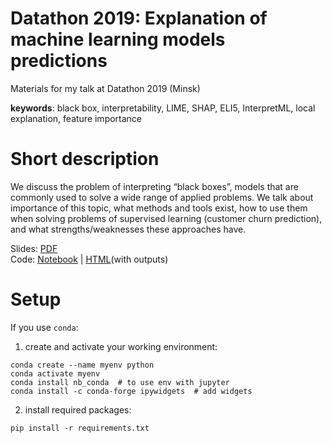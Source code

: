 # Datathon 2019: Explanation of machine learning models predictions
Materials for my talk at Datathon 2019 (Minsk)

**keywords**: black box, interpretability, LIME, SHAP, ELI5, InterpretML, local explanation, feature importance  

# Short description
We discuss the problem of interpreting “black boxes”, models that are commonly used to solve a wide range of applied problems. We talk about importance of this topic, what methods and tools exist, how to use them when solving problems of supervised learning (customer churn prediction), and what strengths/weaknesses these approaches have.

Slides: [PDF](https://github.com/akulesh/datathon-2019/blob/master/Datathon.%20Models%20Explanation.pdf)  
Code: [Notebook](https://github.com/akulesh/datathon-2019/blob/master/explanation-of-model-predictions.ipynb) | [HTML](https://raw.githubusercontent.com/akulesh/datathon-2019/master/explanation-of-model-predictions.html)(with outputs)

# Setup
If you use `conda`:
1. create and activate your working environment:
```
conda create --name myenv python
conda activate myenv
conda install nb_conda  # to use env with jupyter
conda install -c conda-forge ipywidgets  # add widgets
```
2. install required packages:
```
pip install -r requirements.txt
```
